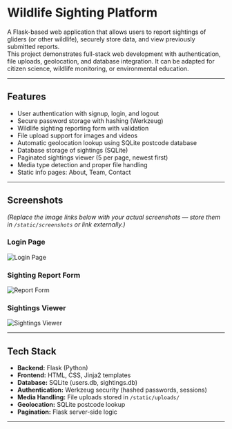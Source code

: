# Wildlife Sighting Platform

A Flask-based web application that allows users to report sightings of gliders (or other wildlife), securely store data, and view previously submitted reports.  
This project demonstrates full-stack web development with authentication, file uploads, geolocation, and database integration. It can be adapted for citizen science, wildlife monitoring, or environmental education.

---

## Features
- User authentication with signup, login, and logout
- Secure password storage with hashing (Werkzeug)
- Wildlife sighting reporting form with validation
- File upload support for images and videos
- Automatic geolocation lookup using SQLite postcode database
- Database storage of sightings (SQLite)
- Paginated sightings viewer (5 per page, newest first)
- Media type detection and proper file handling
- Static info pages: About, Team, Contact

---

## Screenshots
*(Replace the image links below with your actual screenshots — store them in `/static/screenshots` or link externally.)*

### Login Page
![Login Page](static/screenshots/login.png)

### Sighting Report Form
![Report Form](static/screenshots/report_form.png)

### Sightings Viewer
![Sightings Viewer](<img width="1516" height="574" alt="image" src="https://github.com/user-attachments/assets/0033107e-3955-47b3-a330-70ab1c630a8e" />)

---

## Tech Stack
- **Backend:** Flask (Python)
- **Frontend:** HTML, CSS, Jinja2 templates
- **Database:** SQLite (users.db, sightings.db)
- **Authentication:** Werkzeug security (hashed passwords, sessions)
- **Media Handling:** File uploads stored in `/static/uploads/`
- **Geolocation:** SQLite postcode lookup
- **Pagination:** Flask server-side logic

---
